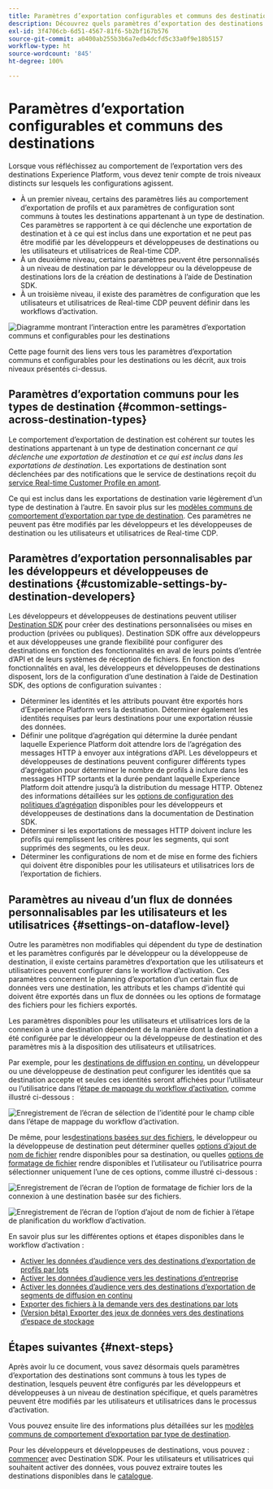```yaml
---
title: Paramètres d’exportation configurables et communs des destinations
description: Découvrez quels paramètres d’exportation des destinations sont configurables au niveau de la destination et lesquels sont fixes et impossibles à modifier.
exl-id: 3f4706cb-6d51-4567-81f6-5b2bf167b576
source-git-commit: a0400ab255b3b6a7edb4dcfd5c33a0f9e18b5157
workflow-type: ht
source-wordcount: '845'
ht-degree: 100%

---
```


# Paramètres d’exportation configurables et communs des destinations

Lorsque vous réfléchissez au comportement de l’exportation vers des destinations Experience Platform, vous devez tenir compte de trois niveaux distincts sur lesquels les configurations agissent.

* À un premier niveau, certains des paramètres liés au comportement d’exportation de profils et aux paramètres de configuration sont communs à toutes les destinations appartenant à un type de destination. Ces paramètres se rapportent à ce qui déclenche une exportation de destination et à ce qui est inclus dans une exportation et ne peut pas être modifié par les développeurs et développeuses de destinations ou les utilisateurs et utilisatrices de Real-time CDP.
* À un deuxième niveau, certains paramètres peuvent être personnalisés à un niveau de destination par le développeur ou la développeuse de destinations lors de la création de destinations à l’aide de Destination SDK.
* À un troisième niveau, il existe des paramètres de configuration que les utilisateurs et utilisatrices de Real-time CDP peuvent définir dans les workflows d’activation.

![Diagramme montrant l’interaction entre les paramètres d’exportation communs et configurables pour les destinations](/help/destinations/assets/how-destinations-work/profile-export-behavior-diagram.png)

Cette page fournit des liens vers tous les paramètres d’exportation communs et configurables pour les destinations ou les décrit, aux trois niveaux présentés ci-dessus.

## Paramètres d’exportation communs pour les types de destination {#common-settings-across-destination-types}

Le comportement d’exportation de destination est cohérent sur toutes les destinations appartenant à un type de destination concernant *ce qui déclenche une exportation de destination* et *ce qui est inclus dans les exportations de destination*. Les exportations de destination sont déclenchées par des notifications que le service de destinations reçoit du [service Real-time Customer Profile en amont](https://experienceleague.adobe.com/docs/blueprints-learn/architecture/architecture-overview/platform-applications.html?lang=fr#adobe-experience-platform-%26-applications-detailed-architecture-diagram).

Ce qui est inclus dans les exportations de destination varie légèrement d’un type de destination à l’autre. En savoir plus sur les [modèles communs de comportement d’exportation par type de destination](/help/destinations/how-destinations-work/profile-export-behavior.md). Ces paramètres ne peuvent pas être modifiés par les développeurs et les développeuses de destination ou les utilisateurs et utilisatrices de Real-time CDP.

## Paramètres d’exportation personnalisables par les développeurs et développeuses de destinations {#customizable-settings-by-destination-developers}

Les développeurs et développeuses de destinations peuvent utiliser [Destination SDK](/help/destinations/destination-sdk/overview.md) pour créer des destinations personnalisées ou mises en production (privées ou publiques). Destination SDK offre aux développeurs et aux développeuses une grande flexibilité pour configurer des destinations en fonction des fonctionnalités en aval de leurs points d’entrée d’API et de leurs systèmes de réception de fichiers. En fonction des fonctionnalités en aval, les développeurs et développeuses de destinations disposent, lors de la configuration d’une destination à l’aide de Destination SDK, des options de configuration suivantes :

* Déterminer les identités et les attributs pouvant être exportés hors d’Experience Platform vers la destination. Déterminer également les identités requises par leurs destinations pour une exportation réussie des données.
* Définir une politque d’agrégation qui détermine la durée pendant laquelle Experience Platform doit attendre lors de l’agrégation des messages HTTP à envoyer aux intégrations d’API. Les développeurs et développeuses de destinations peuvent configurer différents types d’agrégation pour déterminer le nombre de profils à inclure dans les messages HTTP sortants et la durée pendant laquelle Experience Platform doit attendre jusqu’à la distribution du message HTTP. Obtenez des informations détaillées sur les [options de configuration des politiques d’agrégation](../destination-sdk/functionality/destination-configuration/aggregation-policy.md) disponibles pour les développeurs et développeuses de destinations dans la documentation de Destination SDK.
* Déterminer si les exportations de messages HTTP doivent inclure les profils qui remplissent les critères pour les segments, qui sont supprimés des segments, ou les deux.
* Déterminer les configurations de nom et de mise en forme des fichiers qui doivent être disponibles pour les utilisateurs et utilisatrices lors de l’exportation de fichiers.

## Paramètres au niveau d’un flux de données personnalisables par les utilisateurs et les utilisatrices {#settings-on-dataflow-level}

Outre les paramètres non modifiables qui dépendent du type de destination et les paramètres configurés par le développeur ou la développeuse de destination, il existe certains paramètres d’exportation que les utilisateurs et utilisatrices peuvent configurer dans le workflow d’activation. Ces paramètres concernent le planning d’exportation d’un certain flux de données vers une destination, les attributs et les champs d’identité qui doivent être exportés dans un flux de données ou les options de formatage des fichiers pour les fichiers exportés.

Les paramètres disponibles pour les utilisateurs et utilisatrices lors de la connexion à une destination dépendent de la manière dont la destination a été configurée par le développeur ou la développeuse de destination et des paramètres mis à la disposition des utilisateurs et utilisatrices.

Par exemple, pour les [destinations de diffusion en continu](/help/destinations/destination-types.md#streaming-destinations), un développeur ou une développeuse de destination peut configurer les identités que sa destination accepte et seules ces identités seront affichées pour l’utilisateur ou l’utilisatrice dans l’[étape de mappage du workflow d’activation](/help/destinations/ui/activate-segment-streaming-destinations.md#mapping), comme illustré ci-dessous :

![Enregistrement de l’écran de sélection de l’identité pour le champ cible dans l’étape de mappage du workflow d’activation.](/help/destinations/assets/how-destinations-work/identity-mapping-example.gif)

De même, pour les[destinations basées sur des fichiers](/help/destinations/destination-types.md#file-based), le développeur ou la développeuse de destination peut déterminer quelles [options d’ajout de nom de fichier](/help/destinations/ui/activate-batch-profile-destinations.md#file-names) rendre disponibles pour sa destination, ou quelles [options de formatage de fichier](/help/destinations/destination-sdk/guides/batch/configure-file-formatting-options.md) rendre disponibles et l’utilisateur ou l’utilisatrice pourra sélectionner uniquement l’une de ces options, comme illustré ci-dessous :

![Enregistrement de l’écran de l’option de formatage de fichier lors de la connexion à une destination basée sur des fichiers.](/help/destinations/assets/how-destinations-work/file-formatting-options.gif)

![Enregistrement de l’écran de l’option d’ajout de nom de fichier à l’étape de planification du workflow d’activation.](/help/destinations/assets/how-destinations-work/filename-append-options.gif)

En savoir plus sur les différentes options et étapes disponibles dans le workflow d’activation :

* [Activer les données d’audience vers des destinations d’exportation de profils par lots](/help/destinations/ui/activate-batch-profile-destinations.md)
* [Activer les données d’audience vers les destinations d’entreprise](/help/destinations/ui/activate-streaming-profile-destinations.md)
* [Activer les données d’audience vers des destinations d’exportation de segments de diffusion en continu](/help/destinations/ui/activate-segment-streaming-destinations.md)
* [Exporter des fichiers à la demande vers des destinations par lots](/help/destinations/ui/export-file-now.md)
* [(Version bêta) Exporter des jeux de données vers des destinations d’espace de stockage](/help/destinations/ui/export-datasets.md)

## Étapes suivantes {#next-steps}

Après avoir lu ce document, vous savez désormais quels paramètres d’exportation des destinations sont communs à tous les types de destination, lesquels peuvent être configurés par les développeurs et développeuses à un niveau de destination spécifique, et quels paramètres peuvent être modifiés par les utilisateurs et utilisatrices dans le processus d’activation.

Vous pouvez ensuite lire des informations plus détaillées sur les [modèles communs de comportement d’exportation par type de destination](/help/destinations/how-destinations-work/profile-export-behavior.md).

Pour les développeurs et développeuses de destinations, vous pouvez : [commencer](/help/destinations/destination-sdk/getting-started.md) avec Destination SDK. Pour les utilisateurs et utilisatrices qui souhaitent activer des données, vous pouvez extraire toutes les destinations disponibles dans le [catalogue](/help/destinations/catalog/overview.md).

